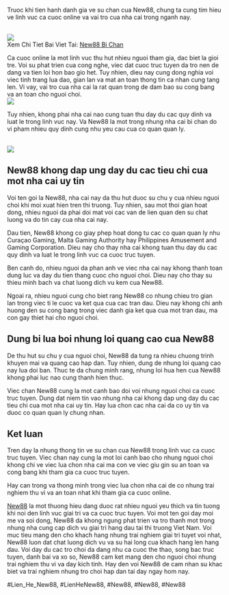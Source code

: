 <p>Truoc khi tien hanh danh gia ve su chan cua New88, chung ta cung tim hieu ve linh vuc ca cuoc online va vai tro cua nha cai trong nganh nay.</p><br><img src="https://new88n.net/wp-content/uploads/2025/04/Dang-Ky-New88-Huong-Dan-Chi-Tiet-Cho-Nguoi-Moi-300x150.png"></br>
Xem Chi Tiet Bai Viet Tai: <a href="https://new88n.net/new88-bi-chan/">New88 Bi Chan</a><p>Ca cuoc online la mot linh vuc thu hut nhieu nguoi tham gia, dac biet la gioi tre. Voi su phat trien cua cong nghe, viec dat cuoc truc tuyen da tro nen de dang va tien loi hon bao gio het. Tuy nhien, dieu nay cung dong nghia voi viec tinh trang lua dao, gian lan va mat an toan thong tin ca nhan cung tang len. Vi vay, vai tro cua nha cai la rat quan trong de dam bao su cong bang va an toan cho nguoi choi.<br><img src="https://new88n.net/wp-content/uploads/2025/04/Cach-khac-phuc-khi-truy-cap-New88-bi-chan.png"></br><p>Tuy nhien, khong phai nha cai nao cung tuan thu day du cac quy dinh va luat le trong linh vuc nay. Va New88 la mot trong nhung nha cai bi chan do vi pham nhieu quy dinh cung nhu yeu cau cua co quan quan ly.</p><br><img src="https://new88n.net/wp-content/uploads/2025/04/Cach-khac-phuc-khi-truy-cap-New88-bi-chan.png"></br><h2>New88 khong dap ung day du cac tieu chi cua mot nha cai uy tin</h2><p>Voi ten goi la New88, nha cai nay da thu hut duoc su chu y cua nhieu nguoi choi khi moi xuat hien tren thi truong. Tuy nhien, sau mot thoi gian hoat dong, nhieu nguoi da phai doi mat voi cac van de lien quan den su chat luong va do tin cay cua nha cai nay.<p>Dau tien, New88 khong co giay phep hoat dong tu cac co quan quan ly nhu Curaçao Gaming, Malta Gaming Authority hay Philippines Amusement and Gaming Corporation. Dieu nay cho thay nha cai khong tuan thu day du cac quy dinh va luat le trong linh vuc ca cuoc truc tuyen.</p><p>Ben canh do, nhieu nguoi da phan anh ve viec nha cai nay khong thanh toan dung luc va day du tien thang cuoc cho nguoi choi. Dieu nay cho thay su thieu minh bach va chat luong dich vu kem cua New88.<p>Ngoai ra, nhieu nguoi cung cho biet rang New88 co nhung chieu tro gian lan trong viec ti le cuoc va ket qua cua cac tran dau. Dieu nay khong chi anh huong den su cong bang trong viec danh gia ket qua cua mot tran dau, ma con gay thiet hai cho nguoi choi.</p><h2>Dung bi lua boi nhung loi quang cao cua New88</h2><p>De thu hut su chu y cua nguoi choi, New88 da tung ra nhieu chuong trinh khuyen mai va quang cao hap dan. Tuy nhien, dung de nhung loi quang cao nay lua doi ban. Thuc te da chung minh rang, nhung loi hua hen cua New88 khong phai luc nao cung thanh hien thuc.</p><p>Viec chan New88 cung la mot canh bao doi voi nhung nguoi choi ca cuoc truc tuyen. Dung dat niem tin vao nhung nha cai khong dap ung day du cac tieu chi cua mot nha cai uy tin. Hay lua chon cac nha cai da co uy tin va duoc co quan quan ly chung nhan.</p><h2>Ket luan</h2><p>Tren day la nhung thong tin ve su chan cua New88 trong linh vuc ca cuoc truc tuyen. Viec chan nay cung la mot loi canh bao cho nhung nguoi choi khong chi ve viec lua chon nha cai ma con ve viec giu gin su an toan va cong bang khi tham gia ca cuoc truc tuyen.</p><p>Hay can trong va thong minh trong viec lua chon nha cai de co nhung trai nghiem thu vi va an toan nhat khi tham gia ca cuoc online.</p><p><a href="https://new88n.net/">New88</a> la mot thuong hieu dang duoc rat nhieu nguoi yeu thich va tin tuong khi noi den linh vuc giai tri va ca cuoc truc tuyen. Voi mot ten goi day moi me va soi dong, New88 da khong ngung phat trien va tro thanh mot trong nhung nha cung cap dich vu giai tri hang dau tai thi truong Viet Nam. Voi muc tieu mang den cho khach hang nhung trai nghiem giai tri tuyet voi nhat, New88 luon dat chat luong dich vu va su hai long cua khach hang len hang dau. Voi day du cac tro choi da dang nhu ca cuoc the thao, song bac truc tuyen, danh bai va xo so, New88 cam ket mang den cho nguoi choi nhung trai nghiem thu vi va day kich tinh. Hay den voi New88 de cam nhan su khac biet va trai nghiem nhung tro choi hap dan tai day ngay hom nay.</p>
#Lien_He_New88, #LienHeNew88, #New88, #New88, #New88
